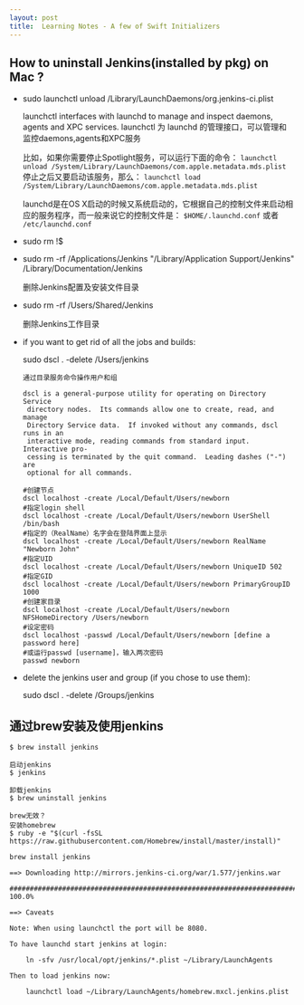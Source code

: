 ```yaml
---
layout: post
title:  Learning Notes - A few of Swift Initializers
---
```


## How to uninstall Jenkins(installed by pkg) on Mac ?

- sudo launchctl unload /Library/LaunchDaemons/org.jenkins-ci.plist

	launchctl interfaces with launchd to manage and inspect daemons, agents
     and XPC services. launchctl 为 launchd 的管理接口，可以管理和监控daemons,agents和XPC服务
	
	比如，如果你需要停止Spotlight服务，可以运行下面的命令：
	  `launchctl unload /System/Library/LaunchDaemons/com.apple.metadata.mds.plist`
	停止之后又要启动该服务，那么：
	  `launchctl load /System/Library/LaunchDaemons/com.apple.metadata.mds.plist`
	
	launchd是在OS X启动的时候又系统启动的，它根据自己的控制文件来启动相应的服务程序，而一般来说它的控制文件是：
	`$HOME/.launchd.conf` 或者 `/etc/launchd.conf`

- sudo rm !$

- sudo rm -rf /Applications/Jenkins "/Library/Application Support/Jenkins" /Library/Documentation/Jenkins

	删除Jenkins配置及安装文件目录

- sudo rm -rf /Users/Shared/Jenkins

	删除Jenkins工作目录

- if you want to get rid of all the jobs and builds:

	sudo dscl . -delete /Users/jenkins
	
	```
	通过目录服务命令操作用户和组
	
	dscl is a general-purpose utility for operating on Directory Service
     directory nodes.  Its commands allow one to create, read, and manage
     Directory Service data.  If invoked without any commands, dscl runs in an
     interactive mode, reading commands from standard input.  Interactive pro-
     cessing is terminated by the quit command.  Leading dashes ("-") are
     optional for all commands.
	
	#创建节点
	dscl localhost -create /Local/Default/Users/newborn
	#指定login shell
	dscl localhost -create /Local/Default/Users/newborn UserShell /bin/bash
	#指定的（RealName）名字会在登陆界面上显示
	dscl localhost -create /Local/Default/Users/newborn RealName "Newborn John"
	#指定UID
	dscl localhost -create /Local/Default/Users/newborn UniqueID 502
	#指定GID
	dscl localhost -create /Local/Default/Users/newborn PrimaryGroupID 1000
	#创建家目录
	dscl localhost -create /Local/Default/Users/newborn NFSHomeDirectory /Users/newborn
	#设定密码
	dscl localhost -passwd /Local/Default/Users/newborn [define a password here]
	#或运行passwd [username]，输入两次密码
	passwd newborn
	```

- delete the jenkins user and group (if you chose to use them):

	sudo dscl . -delete /Groups/jenkins


## 通过brew安装及使用jenkins
`$ brew install jenkins`

```
启动jenkins
$ jenkins
```

```
卸载jenkins
$ brew uninstall jenkins
```

```
brew无效？
安装homebrew
$ ruby -e "$(curl -fsSL https://raw.githubusercontent.com/Homebrew/install/master/install)"
```


```
brew install jenkins

==> Downloading http://mirrors.jenkins-ci.org/war/1.577/jenkins.war

######################################################################## 100.0%

==> Caveats

Note: When using launchctl the port will be 8080.

To have launchd start jenkins at login:

    ln -sfv /usr/local/opt/jenkins/*.plist ~/Library/LaunchAgents

Then to load jenkins now:

    launchctl load ~/Library/LaunchAgents/homebrew.mxcl.jenkins.plist
```




